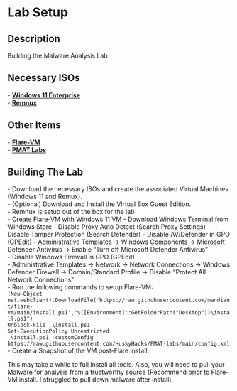 <h1>Lab Setup</h1>

<h2>Description</h2>
Building the Malware Analysis Lab
<br />

<h2>Necessary ISOs</h2>
- <a href="https://info.microsoft.com/ww-landing-windows-11-enterprise.html"><b>Windows 11 Enterprise</b></a></br>
- <a href="https://app.box.com/s/am8a5gmibsw8dj6xn2x0thxes6a46bp6"><b>Remnux</b></a>

<h2>Other Items</h2>
- <a href="https://github.com/mandiant/flare-vm"><b>Flare-VM</b></a></br>
- <a href="https://github.com/HuskyHacks/PMAT-labs"><b>PMAT Labs</b></a>

<h2>Building The Lab</h2>
- Download the necessary ISOs and create the associated Virtual Machines (Windows 11 and Remux). </br>
- (Optional) Download and Install the Virtual Box Guest Edition. </br>
- Remnux is setup out of the box for the lab </br>
- Create Flare-VM with Windows 11 VM
  - Download Windows Terminal from Windows Store
  - Disable Proxy Auto Detect (Search Proxy Settings) 
  - Disable Tamper Protection (Search Defender)
  - Disable AV/Defender in GPO (GPEdit)
    - Administrative Templates → Windows Components → Microsoft Defender Antivirus → Enable “Turn off Microsoft Defender Antivirus”</br>
  - Disable Windows Firewall in GPO (GPEdit)</br>
    - Administrative Templates → Network → Network Connections → Windows Defender Firewall → Domain/Standard Profile → Disable “Protect All Network Connections”</br>
  - Run the following commands to setup Flare-VM:</br>
<code>(New-Object net.webclient).DownloadFile('https://raw.githubusercontent.com/mandiant/flare-vm/main/install.ps1',"$([Environment]::GetFolderPath("Desktop"))\install.ps1")
Unblock-File .\install.ps1
Set-ExecutionPolicy Unrestricted
.\install.ps1 -customConfig https://raw.githubusercontent.com/HuskyHacks/PMAT-labs/main/config.xml</code></br>
- Create a Snapshot of the VM post-Flare install.</br>

This may take a while to full install all tools. Also, you will need to pull your Malware for analysis from a trustworthy source (Recommend prior to Flare-VM install. I struggled to pull down malware after install).

<!--
 ```diff
- text in red
+ text in green
! text in orange
# text in gray
@@ text in purple (and bold)@@
```
--!>
